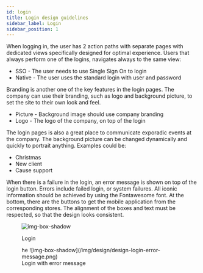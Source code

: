 ```yaml
---
id: login
title: Login design guidelines
sidebar_label: Login
sidebar_position: 1
---
```


When logging in, the user has 2 action paths with separate pages with dedicated views specifically designed for optimal experience. Users that always perform one of the logins, navigates always to the same view:
- SSO - The user needs to use Single Sign On to login
- Native - The user uses the standard login with user and password

Branding is another one of the key features in the login pages. The company can use their branding, such as logo and background picture, to set the site to their own look and feel. 
- Picture - Background image should use company branding
- Logo - The logo of the company, on top of the login

The login pages is also a great place to communicate exporadic events at the company. The background picture can be changed dynamically and quickly to portrait anything. Examples could be:
- Christmas
- New client
- Cause support

When there is a failure in the login, an error message is shown on top of the login button. Errors include failed login, or system failures. All iconic information should be achieved by using the Fontawesome font. At the bottom, there are the buttons to get the mobile application from the corresponding stores. The alignment of the boxes and text must be respected, so that the design looks consistent.


<figure>

![img-box-shadow](/img/design/design-login.png)
<figcaption>Login</figcaption>
</figure>

<figure>
he 
![img-box-shadow](/img/design/design-login-error-message.png)
<figcaption>Login with error message</figcaption>
</figure>


